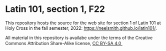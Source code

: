 # Latin 101, section 1, F22

This repository hosts the source for the web site for section 1 of Latin 101 at Holy Cross in the fall semester, 2022:  <https://neelsmith.github.io/latin101/>.

All material in this repository is availabe under the terms of the Creative Commons Attribution Share-Alike license, <a href="https://creativecommons.org/licenses/by-sa/4.0/">CC BY-SA 4.0 <img height="15" width="80" src="https://mirrors.creativecommons.org/presskit/buttons/80x15/png/by-sa.png" /></a>
